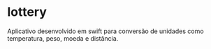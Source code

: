 # lottery
Aplicativo desenvolvido em swift para conversão de unidades como temperatura, peso, moeda e distância.
